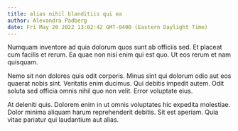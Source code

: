 ```yaml
---
title: alias nihil blanditiis qui ea
author: Alexandra Padberg
date: Fri May 20 2022 13:02:42 GMT-0400 (Eastern Daylight Time)
---
```

Numquam inventore ad quia dolorum quos sunt ab officiis sed. Et placeat cum facilis et rerum. Ea quae non nisi enim qui est quo. Ut eos rerum et nam quisquam.

 Nemo sit non dolores quis odit corporis. Minus sint qui dolorum odio aut eos quaerat nobis sint. Veritatis enim ducimus. Qui debitis impedit autem. Odit soluta sed officia omnis nihil quo non velit. Error voluptate eius.

 At deleniti quis. Dolorem enim in ut omnis voluptates hic expedita molestiae. Dolor minima aliquam harum reprehenderit debitis. Sit est aperiam. Quia vitae pariatur qui laudantium aut alias.